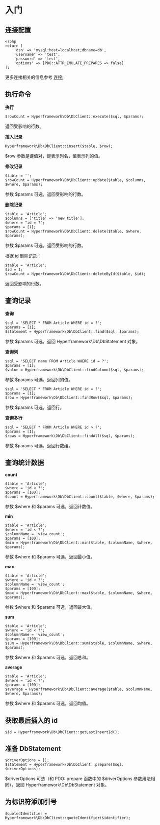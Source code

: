 # 入门
## 连接配置
```.php
<?php
return [
    'dsn' => 'mysql:host=localhost;dbname=db',
    'username' => 'test',
    'password' => 'test',
    'options' => [PDO::ATTR_EMULATE_PREPARES => false]
];
```
更多连接相关的信息参考 [连接](connections);
## 执行命令

**执行**
```.php
$rowCount = Hyperframework\Db\DbClient::execute($sql, $params);
```
返回受影响的行数。

**插入记录**
```.php
Hyperframework\Db\DbClient::insert($table, $row);
```
$row 参数是键值对，键表示列名，值表示列的值。

**修改记录**
```.php
$table = '';
$rowCount = Hyperframework\Db\DbClient::update($table, $columns, $where, $params);
```
参数 $params 可选，返回受影响的行数。

**删除记录**
```.php
$table = 'Article';
$columns = ['title' => 'new title'];
$where = "id = ?";
$params = [1];
$rowCount = Hyperframework\Db\DbClient::delete($table, $where, $params);
```
参数 $params 可选，返回受影响的行数。

根据 id 删除记录：
```.php
$table = 'Article';
$id = 1;
$rowCount = Hyperframework\Db\DbClient::deleteById($table, $id);
```
返回受影响的行数。
## 查询记录
**查询**
```.php
$sql = 'SELECT * FROM Article WHERE id = ?';
$params = [1];
$statement = Hyperframework\Db\DbClient::find($sql, $params);
```
参数 $params 可选，返回 Hyperframework\Db\DbStatement 对象。

**查询列**
```.php
$sql = 'SELECT name FROM Article WHERE id = ?';
$params = [1];
$value = Hyperframework\Db\DbClient::findColumn($sql, $params);
```
参数 $params 可选，返回列的值。

```.php
$sql = 'SELECT * FROM Article WHERE id = ?';
$params = [1];
$row = Hyperframework\Db\DbClient::findRow($sql, $params);
```
参数 $params 可选，返回行。

**查询多行**
```.php
$sql = 'SELECT * FROM Article WHERE id > ?';
$params = [1];
$rows = Hyperframework\Db\DbClient::findAll($sql, $params);
```
参数 $params 可选，返回行数组。

## 查询统计数据
**count**
```.php
$table = 'Article';
$where = 'id < ?';
$params = [100];
$count = Hyperframework\Db\DbClient::count($table, $where, $params);
```
参数 $where 和 $params 可选，返回计数值。

**min**
```.php
$table = 'Article';
$where = 'id < ?';
$columnName = 'view_count';
$params = [100];
$min = Hyperframework\Db\DbClient::min($table, $columnName, $where, $params);
```
参数 $where 和 $params 可选，返回最小值。

**max**
```.php
$table = 'Article';
$where = 'id < ?';
$columnName = 'view_count';
$params = [100];
$max = Hyperframework\Db\DbClient::max($table, $columnName, $where, $params);
```
参数 $where 和 $params 可选，返回最大值。

**sum**
```.php
$table = 'Article';
$where = 'id < ?';
$columnName = 'view_count';
$params = [100];
$sum = Hyperframework\Db\DbClient::sum($table, $columnName, $where, $params);
```
参数 $where 和 $params 可选，返回总和。

**average**
```.php
$table = 'Article';
$where = 'id < ?';
$params = [100];
$average = Hyperframework\Db\DbClient::average($table, $columnName, $where, $params);
```
参数 $where 和 $params 可选，返回均值。
## 获取最后插入的 id
```.php
$id = Hyperframework\Db\DbClient::getLastInsertId();
```
## 准备 DbStatement
```.php
$driverOptions = [];
$statement = Hyperframework\Db\DbClient::prepare($sql, $driverOptions);
```
$driverOptions 可选（和 PDO::prepare 函数中的 $driverOptions 参数用法相同），返回 Hyperframework\Db\DbStatement 对象。

## 为标识符添加引号
```.php
$quotedIdentifier = Hyperframework\Db\DbClient::quoteIdentifier($identifier);
```
